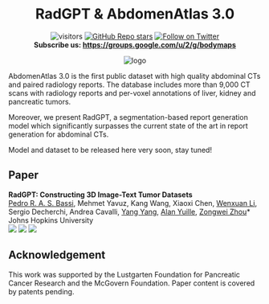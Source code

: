 <h1 align="center">RadGPT & AbdomenAtlas 3.0</h1>

<div align="center">

![visitors](https://visitor-badge.laobi.icu/badge?page_id=MrGiovanni/RadGPT)
[![GitHub Repo stars](https://img.shields.io/github/stars/MrGiovanni/RadGPT?style=social)](https://github.com/MrGiovanni/SuPreM/stargazers)
<a href="https://twitter.com/bodymaps317">
        <img src="https://img.shields.io/twitter/follow/BodyMaps?style=social" alt="Follow on Twitter" />
</a><br/>
**Subscribe us: https://groups.google.com/u/2/g/bodymaps**  

</div>

<div align="center">
 
![logo](document/fig_teaser.png)
</div>

AbdomenAtlas 3.0 is the first public dataset with high quality abdominal CTs and paired radiology reports. The database includes more than 9,000 CT scans with radiology reports and per-voxel annotations of liver, kidney and pancreatic tumors.

Moreover, we present RadGPT, a segmentation-based report generation model which significantly surpasses the current state of the art in report generation for abdominal CTs.

Model and dataset to be released here very soon, stay tuned!

## Paper

<b>RadGPT: Constructing 3D Image-Text Tumor Datasets</b> <br/>
[Pedro R. A. S. Bassi](https://scholar.google.com/citations?user=NftgL6gAAAAJ&hl=en), Mehmet Yavuz, Kang Wang, Xiaoxi Chen, [Wenxuan Li](https://scholar.google.com/citations?hl=en&user=tpNZM2YAAAAJ), Sergio Decherchi, Andrea Cavalli, [Yang Yang](https://scholar.google.com/citations?hl=en&user=6XsJUBIAAAAJ), [Alan Yuille](https://www.cs.jhu.edu/~ayuille/), [Zongwei Zhou](https://www.zongweiz.com/)* <br/>
Johns Hopkins University <br/>
<a href='https://www.zongweiz.com/dataset'><img src='https://img.shields.io/badge/Project-Page-Green'></a> <a href='https://www.cs.jhu.edu/~zongwei/publication/bassi2025radgpt.pdf'><img src='https://img.shields.io/badge/Paper-PDF-purple'></a> <a href='document/bassi2024rsna_radgpt.pdf'><img src='https://img.shields.io/badge/Slides-RSNA-orange'></a>

## Acknowledgement

This work was supported by the Lustgarten Foundation for Pancreatic Cancer Research and the McGovern Foundation. Paper content is covered by patents pending.
